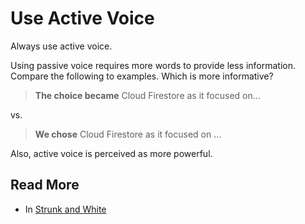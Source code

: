 # Use Active Voice

Always use active voice.

Using passive voice requires more words to provide less information.
Compare the following to examples. Which is more informative?

> **The choice became** Cloud Firestore as it focused on...

vs.

> **We chose** Cloud Firestore as it focused on ...

Also, active voice is perceived as more powerful.

## Read More

- In [Strunk and White](https://en.wikisource.org/wiki/The_Elements_of_Style/Principles#11._Use_the_active_voice)